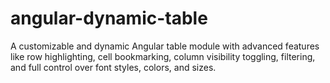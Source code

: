 # angular-dynamic-table
A customizable and dynamic Angular table module with advanced features like row highlighting, cell bookmarking, column visibility toggling, filtering, and full control over font styles, colors, and sizes.
